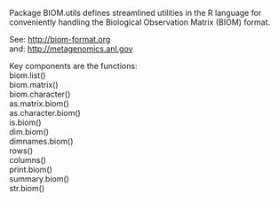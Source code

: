 Package BIOM.utils defines streamlined utilities in the R language
for conveniently handling the Biological Observation Matrix (BIOM) format.

See: http://biom-format.org<br>
and: http://metagenomics.anl.gov

Key components are the functions:<br>
biom.list()<br>
biom.matrix()<br>
biom.character()<br>
as.matrix.biom()<br>
as.character.biom()<br>
is.biom()<br>
dim.biom()<br>
dimnames.biom()<br>
rows()<br>
columns()<br>
print.biom()<br>
summary.biom()<br>
str.biom()
